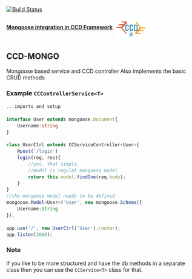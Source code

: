 
[![Build Status](https://travis-ci.org/codechem/ccd-mongo.svg?branch=master)](https://travis-ci.org/codechem/ccd-mongo)

<div style="display:flex;align-items:center;>
<label style="height:30px;height: 40px; line-height: 30px; padding-right: 20px;">
    
</label>
<a href="https://github.com/codechem/ccd" style="padding-right: 20px;display:flex;align-items:center;"">
    <label style="height:30px;height: 40px; line-height: 30px;padding-right: 10px;">
        <b>Mongoose integration in CCD Framework</b>
    </label>
    <img style="height:60px" src="https://raw.githubusercontent.com/codechem/ccd-snippets/master/images/ccdLogo.png"></img>
</a>
</div>

## CCD-MONGO

Mongoose based service and CCD controller
Also implements the basic CRUD methods

### **Example** ```CCControllerService<T>```
```typescript
...imports and setup

interface User extends mongoose.Document{
    Username:string
}

class UserCtrl extends CCServiceController<User>{
    @post('/login')    
    login(req, res){
        //yes, that simple, 
        //model is regulat mongoose model
        return this.model.findOne(req.body); 
    }
}
//the mongoose model needs to be defined
mongoose.Model<User>('User', new mongoose.Schema({
    Username:String
});

app.use('/', new UserCtrl('User').router);
app.listen(3000);
```

### Note

If you like to be more structured and have the db methods in a separate class then you can use the ```CCService<T>``` class for that.

